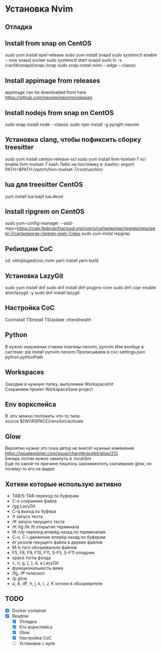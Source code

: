 # Установка Nvim
## Отладка
## Install from snap on CentOS
sudo yum install epel-release
sudo yum install snapd
sudo systemctl enable --now snapd.socket
sudo systemctl start snapd
sudo ln -s /var/lib/snapd/snap /snap
sudo snap install nvim --edge --classic
## Install appimage from releases
appimage can be downloaded from here https://github.com/neovim/neovim/releases
## Install nodejs from snap on CentOS
sudo snap install node --classic
sudo npm install -g pyright neovim
## Установка clang, чтобы пофиксить сборку treesitter
sudo yum install centos-release-scl
sudo yum install llvm-toolset-7
scl enable llvm-toolset-7 bash
Либо на постоянку в .bashrc:
export PATH=$PATH:/opt/rh/llvm-toolset-7/root/usr/bin/
## lua для treesitter CentOS
yum install lua luajit lua.devel
## Install ripgrem on CentOS 
sudo yum-config-manager --add-repo=https://copr.fedorainfracloud.org/coprs/carlwgeorge/ripgrep/repo/epel-7/carlwgeorge-ripgrep-epel-7.repo
sudo yum instal repgrep
## Ребилдим CoC
cd .vim/pluged/coc.nvim
yarn install
yarn build
## Установка LazyGit
sudo yum install dnf
sudo dnf install dnf-plugins-core
sudo dnf copr enable atim/lazygit -y
sudo dnf install lazygit
## Настройка CoC
CocInstall
TSInstall
TSUpdate
:checkhealth
## Python
В нужно окружении ставим плагины neovim, pynvim
Или вообще в системе:
pip install pynvim neovim
Прописываем в coc-settings.json  python.pythonPath
## Workspaces
Заходим в нужную папку, выполняем WorkspaceInit  
Сохраняем проект WorkspaceSave project  
## Env воркспейса  
В .env можно положить что-то типа:  
source ${WORSPACE}/env/bin/activate  
## Glow
Вероятно нужно это пока автор не внесёт нужные изменения https://issueexplorer.com/issue/charmbracelet/glow/212  
Бинарь потом нужно закинуть в .local/bin  
Ещё по какой-то причине пишлось закомментить скачивание glow, он почему-то его не видел

## Хоткеи которые использую активно
- TAB/S-TAB переход по буферам
- C-s сохранеие файла
- /gg LazyGit
- C-q выход из буфера
- /t запуск теста
- /tf запуск текущего теста
- /tt /tg /tk /tl открытие терминала
- M-n/p переход вперёд назад по терминалам
- C-o, C-i движение вперёд назад по буферам
- er резолв текущего файла в дереве файлов
- M-b тогл обозревателя файлов
- F5, F8, F9, F10, F11, S-F5, S-F11 отладчик
- space тогла фолда
- c, n, g, [, ], d, a LazyGit
- функциональность вима
- /fg, /ff телескоп
- /p glow
- a, A, dF, h, j, k, l, J, K хоткеи в обозревателе

## TODO
- [X] Docker container
- [X] Readme
    - [X] Отладка
    - [X] Env воркспейса
    - [X] Glow
    - [X] Настройка CoC
    - [ ] Установка с нуля
